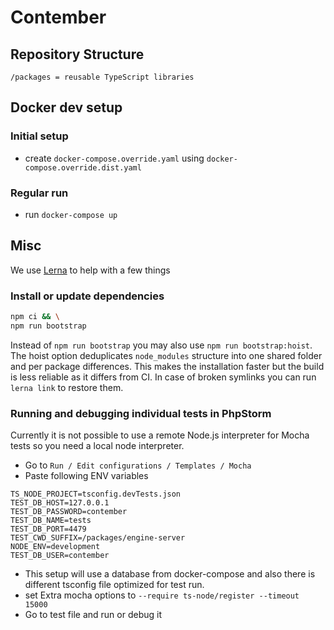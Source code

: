 # Contember

## Repository Structure

~~~
/packages = reusable TypeScript libraries
~~~

## Docker dev setup

### Initial setup

- create `docker-compose.override.yaml` using `docker-compose.override.dist.yaml`

### Regular run

- run `docker-compose up`

## Misc

We use [Lerna](https://lernajs.io/) to help with a few things

### Install or update dependencies

```sh
npm ci && \
npm run bootstrap
```

Instead of `npm run bootstrap` you may also use `npm run bootstrap:hoist`. The hoist option deduplicates `node_modules` structure into one shared folder and per package differences. This makes the installation faster but the build is less reliable as it differs from CI. In case of broken symlinks you can run `lerna link` to restore them.


### Running and debugging individual tests in PhpStorm

Currently it is not possible to use a remote Node.js interpreter for Mocha tests so you need a local node interpreter.

- Go to `Run / Edit configurations / Templates / Mocha`
- Paste following ENV variables
```
TS_NODE_PROJECT=tsconfig.devTests.json
TEST_DB_HOST=127.0.0.1
TEST_DB_PASSWORD=contember
TEST_DB_NAME=tests
TEST_DB_PORT=4479
TEST_CWD_SUFFIX=/packages/engine-server
NODE_ENV=development
TEST_DB_USER=contember
```
- This setup will use a database from docker-compose and also there is different tsconfig file optimized for test run.
- set Extra mocha options to `--require ts-node/register --timeout 15000`
- Go to test file and run or debug it
